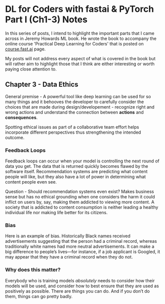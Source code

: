 # DL for Coders with fastai & PyTorch Part I (Ch1-3) Notes
In this series of posts, I intend to highlight the important parts that I came across in Jeremy Howards ML book. He wrote the book to accompany the online course 'Practical Deep Learning for Coders' that is posted on [course.fast.ai](https://course.fast.ai) page.

My posts will not address every aspect of what is covered in the book but will rather aim to highlight those that I think are either interesting or worth paying close attention to.


## Chapter 3 - Data Ethics
General premise - A powerful tool like deep learning can be used for so many things and it behooves the developer to carefully consider the choices that are made during design/developement - recognize right and wrong actions and understand the connection between **actions** and **consequences**.

Spotting ethical issues as part of a collaborative team effort helps incorporate different perspectives thus strengthening the intended outcome.

### Feedback Loops
Feedback loops can occur when your model is controlling the next round of data you get. The data that is returned quickly becomes flawed by the software itself. Recommendation systems are predicting what content people will like, but they also have a lot of power in determining what content people even see.

Question - Should recommendation systems even exist? Makes business sense but has no ethical grounding when one considers the harm it could inflict on users by, say, making them addicted to viewing more content. A society that is addicted to content consumption is neither leading a healthy individual life nor making life better for its citizens. 

### Bias
Here is an example of bias. Historically Black names received advertisements suggesting that the person had a criminal record, whereas traditionally white names had more neutral advertisements. It can make a big difference to people’s lives—for instance, if a job applicant is Googled, it may appear that they have a criminal record when they do not.

### Why does this matter?
Everybody who is training models *absolutely* needs to consider how their models will be used, and consider how to best ensure that they are used as positively as possible. There are things you can do. And if you don’t do them, things can go pretty badly.